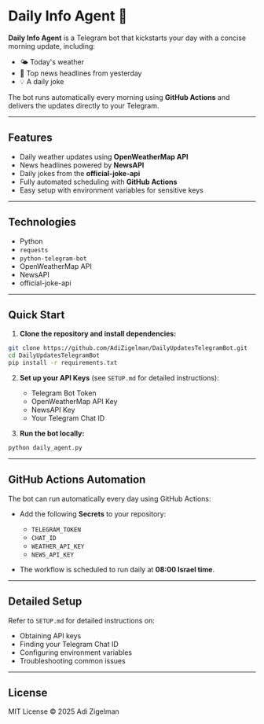 # Daily Info Agent 🤖

**Daily Info Agent** is a Telegram bot that kickstarts your day with a concise morning update, including:

- 🌤 Today's weather  
- 📰 Top news headlines from yesterday  
- 💡 A daily joke  

The bot runs automatically every morning using **GitHub Actions** and delivers the updates directly to your Telegram.

---

## Features
- Daily weather updates using **OpenWeatherMap API**  
- News headlines powered by **NewsAPI**  
- Daily jokes from the **official-joke-api**  
- Fully automated scheduling with **GitHub Actions**  
- Easy setup with environment variables for sensitive keys  

---

## Technologies
- Python  
- `requests`  
- `python-telegram-bot`  
- OpenWeatherMap API  
- NewsAPI  
- official-joke-api  

---

## Quick Start

1. **Clone the repository and install dependencies:**
```bash
git clone https://github.com/AdiZigelman/DailyUpdatesTelegramBot.git
cd DailyUpdatesTelegramBot
pip install -r requirements.txt
```

2. **Set up your API Keys** (see `SETUP.md` for detailed instructions):  
   - Telegram Bot Token  
   - OpenWeatherMap API Key  
   - NewsAPI Key  
   - Your Telegram Chat ID  

3. **Run the bot locally:**
```bash
python daily_agent.py
```

---

## GitHub Actions Automation

The bot can run automatically every day using GitHub Actions:

- Add the following **Secrets** to your repository:  
  - `TELEGRAM_TOKEN`  
  - `CHAT_ID`  
  - `WEATHER_API_KEY`  
  - `NEWS_API_KEY`  

- The workflow is scheduled to run daily at **08:00 Israel time**.  

---

## Detailed Setup

Refer to `SETUP.md` for detailed instructions on:  
- Obtaining API keys  
- Finding your Telegram Chat ID  
- Configuring environment variables  
- Troubleshooting common issues  

---

## License

MIT License © 2025 Adi Zigelman
